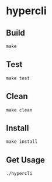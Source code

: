 # hypercli

## Build
```
make
```

## Test
```
make test
```

## Clean
```
make clean
```

## Install
```
make install
```

## Get Usage
```
./hypercli 
```